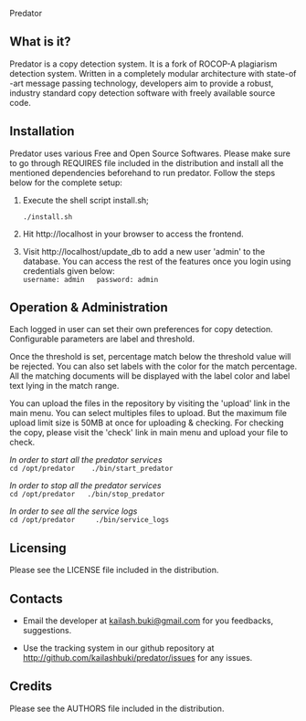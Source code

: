 Predator

What is it?
-----------

Predator is a copy detection system. It is a fork of ROCOP-A plagiarism
detection system. Written in a completely modular architecture with state-of
-art message passing technology, developers aim to provide a robust,
industry standard copy detection software with freely available source code.

Installation
------------

Predator uses various Free and Open Source Softwares. Please make sure to go
through REQUIRES file included in the distribution and install all the
mentioned dependencies beforehand to run predator. Follow the steps below
for the complete setup:

1. Execute the shell script install.sh;

    `./install.sh`

2. Hit http://localhost in your browser to access the frontend.

3. Visit http://localhost/update_db to add a new user 'admin' to the database.
    You can access the rest of the features once you login using credentials given
    below:  
        `username: admin  
        password: admin`  
    
Operation & Administration
--------------------------

Each logged in user can set their own preferences for copy detection.
Configurable parameters are label and threshold.

Once the threshold is set, percentage match below the threshold value will
be rejected. You can also set labels with the color for the match percentage.
All the matching documents will be displayed with the label color and label
text lying in the match range.

You can upload the files in the repository by visiting the 'upload' link in
the main menu. You can select multiples files to upload. But the maximum
file upload limit size is 50MB at once for uploading & checking. For
checking the copy, please visit the 'check' link in main menu and upload
your file to check.  

*In order to start all the predator services*     
    `cd /opt/predator   
    ./bin/start_predator`    
    
*In order to stop all the predator services*   
    `cd /opt/predator  
    ./bin/stop_predator`  
        
*In order to see all the service logs*     
    `cd /opt/predator    
    ./bin/service_logs`   


Licensing
---------

Please see the LICENSE file included in the distribution.

Contacts
--------

* Email the developer at kailash.buki@gmail.com for you feedbacks, suggestions.
    
* Use the tracking system in our github repository at
http://github.com/kailashbuki/predator/issues for any issues.
    
Credits
-------

Please see the AUTHORS file included in the distribution.

